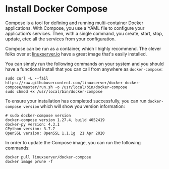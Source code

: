 # Install Docker Compose

Compose is a tool for defining and running multi-container Docker applications. With Compose, you use a YAML file to configure your application’s services. Then, with a single command, you create, start, stop, update, etec all the services from your configuration.

Compose can be run as a container, which I highly recommend. The clever folks over at [linuxserver.io](https://www.linuxserver.io) have a great image that's easily installed.

You can simply run the following commands on your system and you should have a functional install that you can call from anywhere as `docker-compose`:

```text
sudo curl -L --fail https://raw.githubusercontent.com/linuxserver/docker-docker-compose/master/run.sh -o /usr/local/bin/docker-compose
sudo chmod +x /usr/local/bin/docker-compose
```

To ensure your installation has completed successfully, you can run `docker-compose version` which will show you version information:

```text
# sudo docker-compose version
docker-compose version 1.27.4, build 4052419
docker-py version: 4.3.1
CPython version: 3.7.7
OpenSSL version: OpenSSL 1.1.1g  21 Apr 2020
```

In order to update the Compose image, you can run the following commands:

```text
docker pull linuxserver/docker-compose
docker image prune -f
```



